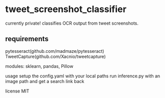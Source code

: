 # tweet_screenshot_classifier
currently private! classifies OCR output from tweet screenshots.

## requirements
pytesseract(github.com/madmaze/pytesseract)
TweetCapture(github.com/Xacnio/tweetcapture)

modules:
sklearn, pandas, Pillow



usage
setup the config.yaml with your local paths
run inference.py with an image path and get a search link back



license
MIT
